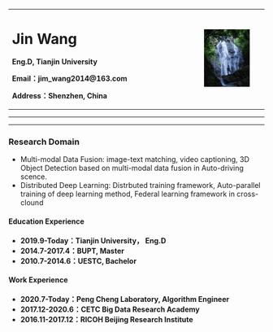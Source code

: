 <div>
<table border="0">
  <tr>
    <td width="75%">
      <h1>Jin Wang</h1>
      <p><b>Eng.D, Tianjin University</b></p>
<!--       <p><b>Tianjin University</b></p> -->
      <p><b>Email：jim_wang2014@163.com</b></p>
      <p><b>Address：Shenzhen, China</b></p>
<!--       <p><a href="/index-en.html">English Version</a></p> -->
    </td>
    <td width="25%">
      <img src="/user.jpg" width="80%">
    </td>
  </tr>
</table>
</div>

---


---

### Research Domain
- Multi-modal Data Fusion: image-text matching, video captioning, 3D Object Detection based on multi-modal data fusion in Auto-driving scence.
- Distributed Deep Learning: Distrbuted training framework, Auto-parallel training of deep learning method, Federal learning framework in cross-clound


#### Education Experience
- **2019.9-Today：Tianjin University， Eng.D**
- **2014.7-2017.4：BUPT, Master** 
- **2010.7-2014.6：UESTC, Bachelor**   

#### Work Experience
- **2020.7-Today：Peng Cheng Laboratory, Algorithm Engineer**
- **2017.12-2020.6：CETC Big Data Research Academy**
- **2016.11-2017.12：RICOH Beijing Research Institute**  
